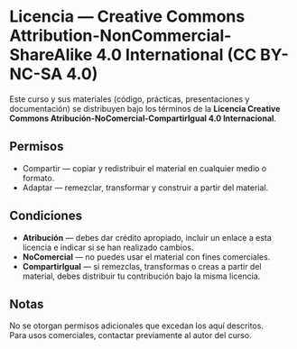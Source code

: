 # Licencia — Creative Commons Attribution-NonCommercial-ShareAlike 4.0 International (CC BY-NC-SA 4.0)

Este curso y sus materiales (código, prácticas, presentaciones y documentación) se distribuyen bajo los términos de la **Licencia Creative Commons Atribución-NoComercial-CompartirIgual 4.0 Internacional**.

## Permisos
- Compartir — copiar y redistribuir el material en cualquier medio o formato.
- Adaptar — remezclar, transformar y construir a partir del material.

## Condiciones
- **Atribución** — debes dar crédito apropiado, incluir un enlace a esta licencia e indicar si se han realizado cambios.
- **NoComercial** — no puedes usar el material con fines comerciales.
- **CompartirIgual** — si remezclas, transformas o creas a partir del material, debes distribuir tu contribución bajo la misma licencia.

## Notas
No se otorgan permisos adicionales que excedan los aquí descritos.  
Para usos comerciales, contactar previamente al autor del curso.
